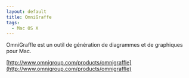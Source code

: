 ```yaml
---
layout: default
title: OmniGraffe
tags:
  - Mac OS X
---
```


OmniGraffle est un outil de génération de diagrammes et de graphiques pour Mac.

[http://www.omnigroup.com/products/omnigraffle](http://www.omnigroup.com/products/omnigraffle)
